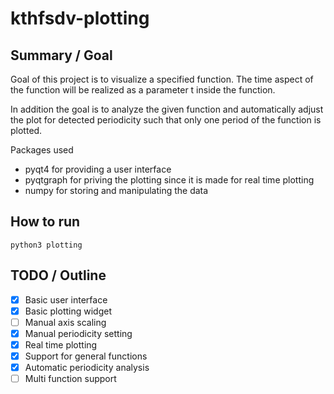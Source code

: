 # kthfsdv-plotting

## Summary / Goal
Goal of this project is to visualize a specified function.
The time aspect of the function will be realized as a parameter t inside the 
function. 

In addition the goal is to analyze the given function and automatically adjust the plot for detected
periodicity such that only one period of the function is plotted.

Packages used

- pyqt4 for providing a user interface
- pyqtgraph for priving the plotting since it is made for real time plotting
- numpy for storing and manipulating the data

## How to run

`python3 plotting`

## TODO / Outline

- [X] Basic user interface
- [X] Basic plotting widget
- [ ] Manual axis scaling
- [X] Manual periodicity setting
- [X] Real time plotting
- [X] Support for general functions
- [X] Automatic periodicity analysis
- [ ] Multi function support
